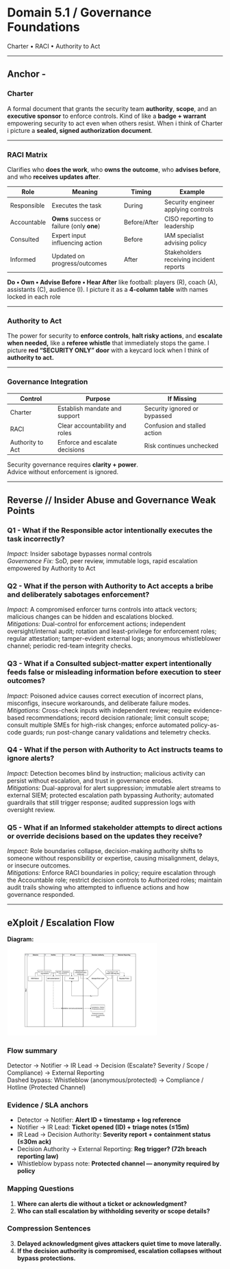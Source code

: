 # Domain 5.1 / Governance Foundations  
Charter • RACI • Authority to Act 

---

## Anchor -

### Charter
A formal document that grants the security team **authority**, **scope**, and an **executive sponsor** to enforce controls. Kind of like a **badge + warrant** empowering security to act even when others resist. When i think of Charter i picture a **sealed, signed authorization document**.  

---

### RACI Matrix
Clarifies who **does the work**, who **owns the outcome**, who **advises before**, and who **receives updates after**.

| Role | Meaning | Timing | Example |
|------|---------|--------|---------|
| Responsible | Executes the task | During | Security engineer applying controls |
| Accountable | **Owns** success or failure (only **one**) | Before/After | CISO reporting to leadership |
| Consulted | Expert input influencing action | Before | IAM specialist advising policy |
| Informed | Updated on progress/outcomes | After | Stakeholders receiving incident reports |

**Do • Own • Advise Before • Hear After** like football: players (R), coach (A), assistants (C), audience (I). I picture it as a **4-column table** with names locked in each role

---

### Authority to Act
The power for security to **enforce controls**, **halt risky actions**, and **escalate when needed,** like a **referee whistle** that immediately stops the game. I picture **red “SECURITY ONLY” door** with a keycard lock when I think of **authority to act.**

---

### Governance Integration 

| Control | Purpose | If Missing |
|---------|---------|------------|
| Charter | Establish mandate and support | Security ignored or bypassed |
| RACI | Clear accountability and roles | Confusion and stalled action |
| Authority to Act | Enforce and escalate decisions | Risk continues unchecked |

Security governance requires **clarity + power**.  
Advice without enforcement is ignored.

---

## Reverse // Insider Abuse and Governance Weak Points

### Q1 - What if the Responsible actor intentionally executes the task incorrectly?

*Impact:* Insider sabotage bypasses normal controls  
*Governance Fix:* SoD, peer review, immutable logs, rapid escalation empowered by Authority to Act

### Q2 - What if the person with Authority to Act accepts a bribe and deliberately sabotages enforcement?

*Impact:* A compromised enforcer turns controls into attack vectors; malicious changes can be hidden and escalations blocked.  
*Mitigations:* Dual-control for enforcement actions; independent oversight/internal audit; rotation and least-privilege for enforcement roles; regular attestation; tamper-evident external logs; anonymous whistleblower channel; periodic red-team integrity checks.

### Q3 - What if a Consulted subject-matter expert intentionally feeds false or misleading information before execution to steer outcomes?

*Impact:* Poisoned advice causes correct execution of incorrect plans, misconfigs, insecure workarounds, and deliberate failure modes.  
*Mitigations:* Cross-check inputs with independent review; require evidence-based recommendations; record decision rationale; limit consult scope; consult multiple SMEs for high-risk changes; enforce automated policy-as-code guards; run post-change canary validations and telemetry checks.

### Q4 - What if the person with Authority to Act instructs teams to ignore alerts?

*Impact:* Detection becomes blind by instruction; malicious activity can persist without escalation, and trust in governance erodes.  
*Mitigations:* Dual-approval for alert suppression; immutable alert streams to external SIEM; protected escalation path bypassing Authority; automated guardrails that still trigger response; audited suppression logs with oversight review.

### Q5 - What if an Informed stakeholder attempts to direct actions or override decisions based on the updates they receive?

*Impact:* Role boundaries collapse, decision-making authority shifts to someone without responsibility or expertise, causing misalignment, delays, or insecure outcomes.  
*Mitigations:* Enforce RACI boundaries in policy; require escalation through the Accountable role; restrict decision controls to Authorized roles; maintain audit trails showing who attempted to influence actions and how governance responded.

---

## eXploit / Escalation Flow

**Diagram:**  
<a href="./domain5.1_escalation_flow_v1.png" width="350">
<img src="./domain5.1_escalation_flow_v1.png" width="350">
</a>

### Flow summary
Detector → Notifier → IR Lead → Decision (Escalate? Severity / Scope / Compliance) → External Reporting  
Dashed bypass: Whistleblow (anonymous/protected) → Compliance / Hotline (Protected Channel)

### Evidence / SLA anchors
- Detector → Notifier: **Alert ID + timestamp + log reference**
- Notifier → IR Lead: **Ticket opened (ID) + triage notes (≤15m)**
- IR Lead → Decision Authority: **Severity report + containment status (≤30m ack)**
- Decision Authority → External Reporting: **Reg trigger? (72h breach reporting law)**
- Whistleblow bypass note: **Protected channel — anonymity required by policy**

### Mapping Questions
1. **Where can alerts die without a ticket or acknowledgment?**  
2. **Who can stall escalation by withholding severity or scope details?**

### Compression Sentences
3. **Delayed acknowledgment gives attackers quiet time to move laterally.**  
4. **If the decision authority is compromised, escalation collapses without bypass protections.**

